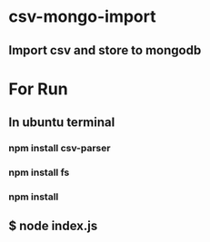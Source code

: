 # csv-mongo-import


## Import csv and store to mongodb 


# For Run 

## In ubuntu terminal  

### npm install csv-parser

### npm install fs

### npm install

## $ node index.js

